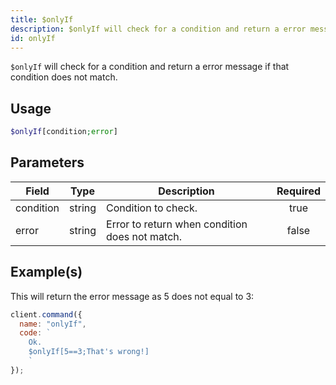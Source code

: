 ```yaml
---
title: $onlyIf
description: $onlyIf will check for a condition and return a error message if that condition does not match.
id: onlyIf
---
```


`$onlyIf` will check for a condition and return a error message if that condition does not match.

## Usage

```php
$onlyIf[condition;error]
```

## Parameters

| Field     | Type   | Description                                    | Required |
| --------- | ------ | ---------------------------------------------- | :------: |
| condition | string | Condition to check.                            |   true   |
| error     | string | Error to return when condition does not match. |  false   |

## Example(s)

This will return the error message as 5 does not equal to 3:

```javascript
client.command({
  name: "onlyIf",
  code: `
    Ok.
    $onlyIf[5==3;That's wrong!]
    `
});
```
